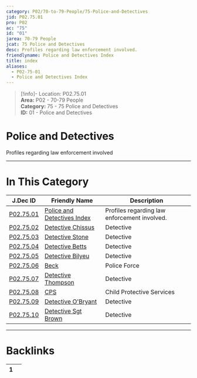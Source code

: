 ```yaml
---  
category: P02/70-to-79-People/75-Police-and-Detectives  
jid: P02.75.01  
pro: P02  
ac: "75"  
id: "01"  
jarea: 70-79 People  
jcat: 75 Police and Detectives  
desc: Profiles regarding law enforcement involved.  
friendlyname: Police and Detectives Index  
title: index  
aliases:  
  - P02-75-01  
  - Police and Detectives Index  
---  
```

>[!info]- Location: P02.75.01  
>**Area:** P02 - 70-79 People  
>**Category:** 75 - 75 Police and Detectives  
>**ID:** 01 - Police and Detectives  
  
# Police and Detectives  
  
Profiles regarding law enforcement involved  
   
  
  
---  
# In This Category  
  
| J.Dec ID                                                                                                         | Friendly Name                                                                                                              | Description                                  |  
| ---------------------------------------------------------------------------------------------------------------- | -------------------------------------------------------------------------------------------------------------------------- | -------------------------------------------- |  
| [P02.75.01](index.md)                  | [Police and Detectives Index](index.md)          | Profiles regarding law enforcement involved. |  
| [P02.75.02](./02-Detective-Chissus.md)   | [Detective Chissus](./02-Detective-Chissus.md)     | Detective                                    |  
| [P02.75.03](./03-Detective-Stone.md)     | [Detective Stone](./03-Detective-Stone.md)         | Detective                                    |  
| [P02.75.04](./04-Detective-Betts.md)     | [Detective Betts](./04-Detective-Betts.md)         | Detective                                    |  
| [P02.75.05](./05-Detective-Bilyeu.md)    | [Detective Bilyeu](./05-Detective-Bilyeu.md)       | Detective                                    |  
| [P02.75.06](./06-Beck.md)                | [Beck](./06-Beck.md)                               | Police Force                                 |  
| [P02.75.07](./07-Detective-Thompson.md)  | [Detective Thompson](./07-Detective-Thompson.md)   | Detective                                    |  
| [P02.75.08](./08-CPS.md)                 | [CPS](./08-CPS.md)                                 | Child Protective Services                    |  
| [P02.75.09](./09-Detective-O%E2%80%99Bryant.md)  | [Detective O'Bryant](./09-Detective-O%E2%80%99Bryant.md)   | Detective                                    |  
| [P02.75.10](./10-Detective-Sgt-Brown.md) | [Detective Sgt Brown](./10-Detective-Sgt-Brown.md) | Detective                                    |  
  
  
---  
# Backlinks  
<div><table class="dataview table-view-table"><thead class="table-view-thead"><tr class="table-view-tr-header"><th class="table-view-th"><span></span><span class="dataview small-text">1</span></th><th class="table-view-th"><span></span></th></tr></thead><tbody class="table-view-tbody"></tbody></table></div>